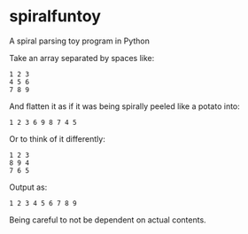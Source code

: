 # spiralfuntoy
A spiral parsing toy program in Python

Take an array separated by spaces like:
```
1 2 3
4 5 6
7 8 9
```

And flatten it as if it was being spirally peeled like a potato into:
```
1 2 3 6 9 8 7 4 5
```

Or to think of it differently:
```
1 2 3
8 9 4
7 6 5
```

Output as:
```
1 2 3 4 5 6 7 8 9
```

Being careful to not be dependent on actual contents.

